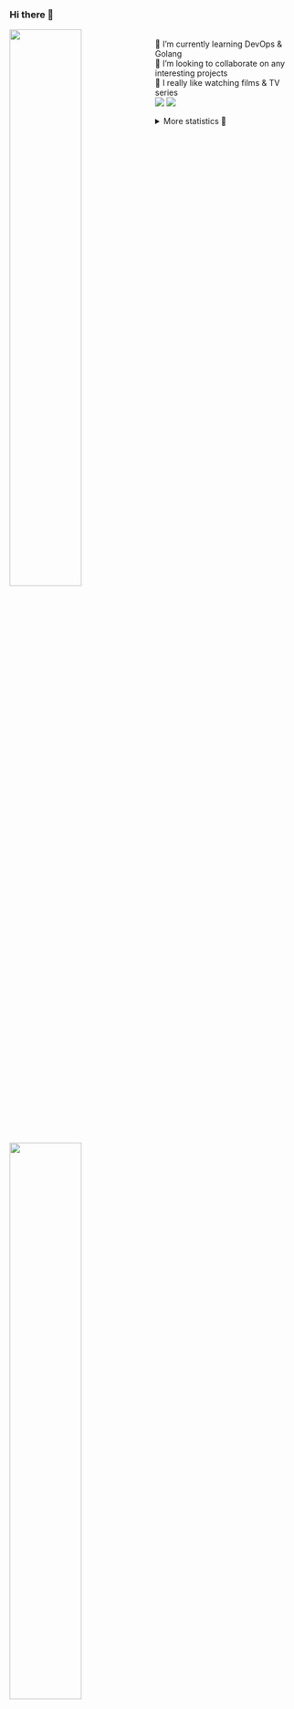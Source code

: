 ### Hi there 👋


[<img align="left" width="50%" src="https://github-readme-stats.vercel.app/api?username=rufusnufus&hide=issues&show_icons=true&count_private=true&theme=transparent&title_color=FF6F40&text_color=FBF9F8&icon_color=F48242&hide_border=true&hide_title=true#gh-dark-mode-only">](https://metrics.lecoq.io/rufusnufus#gh-dark-mode-only)
[<img align="left" width="50%" src="https://github-readme-stats.vercel.app/api?username=rufusnufus&hide=issues&show_icons=true&count_private=true&theme=transparent&title_color=FF6533&text_color=4D4644&icon_color=FF8038&hide_border=true&hide_title=true#gh-light-mode-only">](https://metrics.lecoq.io/rufusnufus#gh-light-mode-only)

<p>
  <br>
  🌱 I’m currently learning DevOps & Golang</br>
  👯 I’m looking to collaborate on any interesting projects</br>
  🎥 I really like watching films & TV series</br>
  <a href="https://linkedin.com/in/rufusnufus"><img src="https://img.shields.io/badge/linkedin-0077B5.svg?style=for-the-badge&logo=linkedin&logoColor=white"/></a>
  <a href="https://t.me/rufusnufus"><img src="https://img.shields.io/badge/-telegram-black?style=for-the-badge&color=blue&logo=telegram"/></a>
</p>

<p text-align="left">
<details>
  <summary>More statistics 👀</summary><br/>

<!--START_SECTION:waka-->
![Code Time](http://img.shields.io/badge/Code%20Time-629%20hrs%2046%20mins-blue)

![Profile Views](http://img.shields.io/badge/Profile%20Views-0-blue)

**I'm an Early 🐤** 

```text
🌞 Morning                10953 commits       ██████░░░░░░░░░░░░░░░░░░░   22.87 % 
🌆 Daytime                27405 commits       ██████████████░░░░░░░░░░░   57.23 % 
🌃 Evening                8546 commits        ████░░░░░░░░░░░░░░░░░░░░░   17.85 % 
🌙 Night                  983 commits         █░░░░░░░░░░░░░░░░░░░░░░░░   02.05 % 
```
📅 **I'm Most Productive on Monday** 

```text
Monday                   10447 commits       █████░░░░░░░░░░░░░░░░░░░░   21.82 % 
Tuesday                  8870 commits        █████░░░░░░░░░░░░░░░░░░░░   18.52 % 
Wednesday                9885 commits        █████░░░░░░░░░░░░░░░░░░░░   20.64 % 
Thursday                 9215 commits        █████░░░░░░░░░░░░░░░░░░░░   19.24 % 
Friday                   8195 commits        ████░░░░░░░░░░░░░░░░░░░░░   17.11 % 
Saturday                 829 commits         ░░░░░░░░░░░░░░░░░░░░░░░░░   01.73 % 
Sunday                   446 commits         ░░░░░░░░░░░░░░░░░░░░░░░░░   00.93 % 
```


📊 **This Week I Spent My Time On** 

```text
💬 Programming Languages: 
YAML                     10 hrs              ███████████░░░░░░░░░░░░░░   44.74 % 
HCL                      7 hrs 41 mins       █████████░░░░░░░░░░░░░░░░   34.38 % 
Terraform                2 hrs 35 mins       ███░░░░░░░░░░░░░░░░░░░░░░   11.60 % 
Other                    1 hr 29 mins        ██░░░░░░░░░░░░░░░░░░░░░░░   06.67 % 
Bash                     14 mins             ░░░░░░░░░░░░░░░░░░░░░░░░░   01.09 % 

🔥 Editors: 
VS Code                  20 hrs 54 mins      ███████████████████████░░   93.41 % 
iTerm2                   1 hr 28 mins        ██░░░░░░░░░░░░░░░░░░░░░░░   06.59 % 
```

**I Mostly Code in Java** 

```text
Go                       32 repos            █████░░░░░░░░░░░░░░░░░░░░   19.05 % 
Python                   15 repos            ██░░░░░░░░░░░░░░░░░░░░░░░   08.93 % 
Smarty                   11 repos            ██░░░░░░░░░░░░░░░░░░░░░░░   06.55 % 
Kotlin                   8 repos             █░░░░░░░░░░░░░░░░░░░░░░░░   04.76 % 
HCL                      7 repos             █░░░░░░░░░░░░░░░░░░░░░░░░   04.17 % 
```




 Last Updated on 20/01/2024 01:14:01 UTC
<!--END_SECTION:waka-->

</details>
</p>
